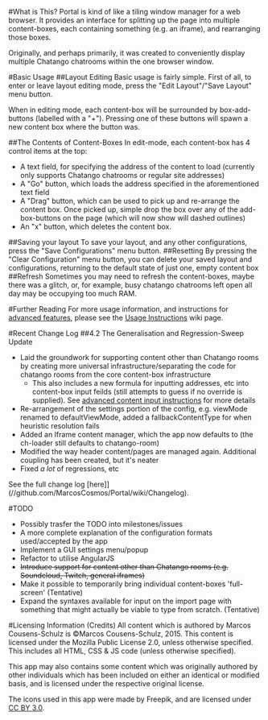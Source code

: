 #What is This?
Portal is kind of like a tiling window manager for a web browser. It provides an interface for splitting up the page into multiple content-boxes, each containing something (e.g. an iframe), and rearranging those boxes.

Originally, and perhaps primarily, it was created to conveniently display multiple Chatango chatrooms within the one browser window.

#Basic Usage
##Layout Editing
Basic usage is fairly simple. First of all, to enter or leave layout editing mode, press the "Edit Layout"/"Save Layout" menu button.

When in editing mode, each content-box will be surrounded by box-add-buttons (labelled with a "+"). Pressing one of these buttons will spawn a new content box where the button was.

##The Contents of Content-Boxes
In edit-mode, each content-box has 4 control items at the top:
- A text field, for specifying the address of the content to load (currently only supports Chatango chatrooms or regular site addresses)
- A "Go" button, which loads the address specified in the aforementioned text field
- A "Drag" button, which can be used to pick up and re-arrange the content box. Once picked up, simple drop the box over any of the add-box-buttons on the page (which will now show will dashed outlines)
- An "x" button, which deletes the content box.

##Saving your layout
To save your layout, and any other configurations, press the "Save Configurations" menu button.
##Resetting
By pressing the "Clear Configuration" menu button, you can delete your saved layout and configurations, returning to the default state of just one, empty content box
##Refresh
Sometimes you may need to refresh the content-boxes, maybe there was a glitch, or, for example, busy chatango chatrooms left open all day may be occupying too much RAM.

#Further Reading
For more usage information, and instructions for [advanced features](//github.com/MarcosCosmos/Portal/wiki/Usage#advanced-input), please see the [Usage Instructions](//github.com/MarcosCosmos/Portal/wiki/Usage) wiki page. 

#Recent Change Log
##4.2
The Generalisation and Regression-Sweep Update
- Laid the groundwork for supporting content other than Chatango rooms by creating more universal infrastructure/separating the code for chatango rooms from the core content-box infrastructure
  - This also includes a new formula for inputting addresses, etc into content-box input feilds (still attempts to guess if no override is supplied). See [advanced content input instructions](//github.com/MarcosCosmos/Portal/wiki/Usage#advanced-input) for more details
- Re-arrangement of the settings portion of the config, e.g. viewMode renamed to defaultViewMode, added a fallbackContentType for when heuristic resolution fails
- Added an Iframe content manager, which the app now defaults to (the ch-loader still defaults to chatango-room)
- Modified the way header content/pages are managed again. Additional coupling has been created, but it's neater
- Fixed *a lot* of regressions, etc

See the full change log [here]](//github.com/MarcosCosmos/Portal/wiki/Changelog).

#TODO
- Possibly trasfer the TODO into milestones/issues
- A more complete explanation of the configuration formats used/accepted by the app
- Implement a GUI settings menu/popup
- Refactor to utilise AngularJS
- ~~Introduce support for content other than Chatango rooms (e.g. Soundcloud, Twitch, general iframes)~~
- Make it possible to temporarily bring individual content-boxes 'full-screen' (Tentative)
- Expand the syntaxes available for input on the import page with something that might actually be viable to type from scratch. (Tentative)

#Licensing Information (Credits)
All content which is authored by Marcos Cousens-Schulz is &copy;Marcos Cousens-Schulz, 2015. This content is licensed under the Mozilla Public License 2.0, unless otherwise specified. This includes all HTML, CSS & JS code (unless otherwise specified).

This app may also contains some content which was originally authored by other individuals which has been included on either an identical or modified basis, and is licensed under the respective original license.

The icons used in this app were made by Freepik, and are licensed under  <a href="http://creativecommons.org/licenses/by/3.0/" title="Creative Commons BY 3.0">CC BY 3.0</a>.